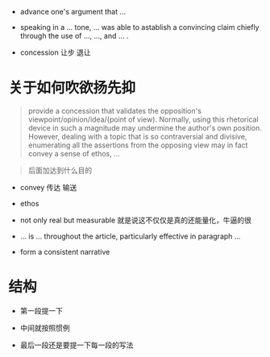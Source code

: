 
+ advance one's argument that ...

+ speaking in a ... tone, ... was able to astablish a convincing claim chiefly through the use of ..., ..., and ... .

+ concession 让步 退让

# 关于如何吹欲扬先抑

> provide a concession that validates the opposition's
> viewpoint/opinion/idea/(point of view).
> Normally, using this rhetorical device in such a
> magnitude may undermine the author's own position.
> However, dealing with a topic that is so contraversial
> and divisive, enumerating all the assertions from the
> opposing view may in fact convey a sense of ethos, ...

> 后面加达到什么目的

+ convey 传达 输送

+ ethos

+ not only real but measurable 就是说这不仅仅是真的还能量化，牛逼的很

+ ... is ... throughout the article, particularly effective in paragraph ...

+ form a consistent narrative

# 结构

+ 第一段提一下

+ 中间就按照惯例

+ 最后一段还是要提一下每一段的写法

